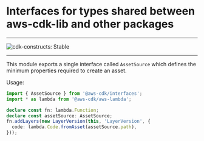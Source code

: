 # Interfaces for types shared between aws-cdk-lib and other packages
<!--BEGIN STABILITY BANNER-->

---

![cdk-constructs: Stable](https://img.shields.io/badge/cdk--constructs-stable-success.svg?style=for-the-badge)

---

<!--END STABILITY BANNER-->

This module exports a single interface called `AssetSource` which defines the
minimum properties required to create an asset.

Usage:

```ts
import { AssetSource } from '@aws-cdk/interfaces';
import * as lambda from '@aws-cdk/aws-lambda';

declare const fn: lambda.Function;
declare const assetSource: AssetSource;
fn.addLayers(new LayerVersion(this, 'LayerVersion', {
  code: lambda.Code.fromAsset(assetSource.path),
}));
```
